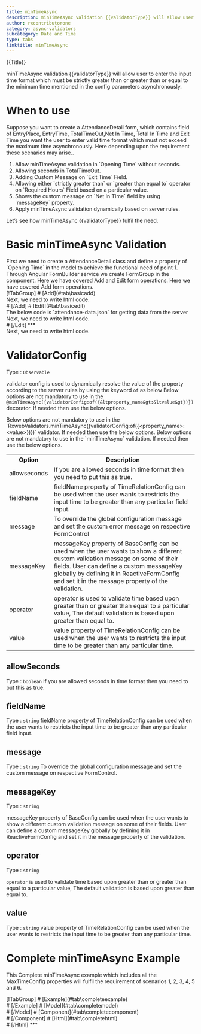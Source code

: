 ```yaml
---
title: minTimeAsync 
description: minTimeAsync validation {{validatorType}} will allow user to enter the input time format which must be strictly greater than or greater than or equal to the minimum time mentioned in the config parameters.
author: rxcontributorone
category: async-validators
subcategory: Date and Time
type: tabs
linktitle: minTimeAsync
---
```


<div class="title-bar top_title"><p>{{Title}}</p></div> <div class="title-bar"><p>minTimeAsync validation {{validatorType}} will allow user to enter the input time format which must be strictly greater than or greater than or equal to the minimum time mentioned in the config parameters asynchronously.</p></div>

# When to use
Suppose you want to create a AttendanceDetail form, which contains field of EntryPlace, EntryTime, TotalTimeOut,Net In Time, Total In Time and Exit Time you want the user to enter valid time format which must not exceed the maximum time asynchronously. Here depending upon the requirement these scenarios may arise..

<ol class='showHideElement'>
    <li>Allow minTimeAsync validation in `Opening Time` without seconds.</li>
    <li>Allowing seconds in TotalTimeOut.</li>
    <li>Adding Custom Message on `Exit Time` Field.</li>
    <li>Allowing either `strictly greater than` or `greater than equal to` operator on `Required Hours` Field based on a particular value.</li>
    <li>Shows the custom message on `Net In Time` field by using `messageKey` property.</li>
    <data-scope scope="['decorator','validator']">
        <li>Apply minTimeAsync validation dynamically based on server rules.</li>
    </data-scope>
</ol>

Let’s see how minTimeAsync {{validatorType}} fulfil the need.

# Basic minTimeAsync Validation

<data-scope scope="['decorator','template-driven-directives','template-driven-decorators']">
First we need to create a AttendanceDetail class and define a property of `Opening Time` in the model to achieve the functional need of point 1.
<div component="app-code" key="minTimeAsync-add-model"></div> 
</data-scope>
Through Angular FormBuilder service we create FormGroup in the component.
<data-scope scope="['decorator']">
Here we have covered Add and Edit form operations. 
</data-scope>

<data-scope scope="['validator','template-driven-directives','template-driven-decorators']">
Here we have covered Add form operations. 
</data-scope> 

<data-scope scope="['decorator']">
<div component="app-tabs" key="basic-operations"></div>
[!TabGroup]
# [Add](#tab\basicadd)
<div component="app-code" key="minTimeAsync-add-component"></div> 
Next, we need to write html code.
<div component="app-code" key="minTimeAsync-add-html"></div> 
<div component="app-example-runner" ref-component="app-minTimeAsync-add"></div>
# [/Add]
# [Edit](#tab\basicedit)
<div component="app-code" key="minTimeAsync-edit-component"></div> 
The below code is `attendance-data.json` for getting data from the server
<div component="app-code" key="minTimeAsync-edit-json"></div> 
Next, we need to write html code.
<div component="app-code" key="minTimeAsync-edit-html"></div> 
<div component="app-example-runner" ref-component="app-minTimeAsync-edit"></div>
# [/Edit]
***
</data-scope>

<data-scope scope="['validator','template-driven-directives','template-driven-decorators']">
<div component="app-code" key="minTimeAsync-add-component"></div> 
Next, we need to write html code.
<div component="app-code" key="minTimeAsync-add-html"></div> 
<div component="app-example-runner" ref-component="app-minTimeAsync-add"></div>
</data-scope>

# ValidatorConfig
Type : `Observable`

validator config is used to dynamically resolve the value of the property according to the server rules by using the keyword `of` as below 
<data-scope scope="['decorator']">
Below options are not mandatory to use in the `@minTimeAsync({validatorConfig:of({&ltproperty_name&gt:&ltvalue&gt})})` decorator. If needed then use the below options.
</data-scope>

<data-scope scope="['validator']">
Below options are not mandatory to use in the `RxwebValidators.minTimeAsync({validatorConfig:of({&ltproperty_name&gt:&ltvalue&gt})})` validator. If needed then use the below options.
</data-scope>

<data-scope scope="['template-driven-directives','template-driven-decorators']">
Below options are not mandatory to use in the `minTimeAsync` validation. If needed then use the below options.
</data-scope>

<table class="table table-bordered table-striped showHideElement">
<tr><th>Option</th><th>Description</th></tr>
<tr><td><a (click)='scrollTo("#allowseconds")' title="allowseconds">allowseconds</a></td><td>If you are allowed seconds in time format then you need to put this as true.</td></tr>
<tr><td><a (click)='scrollTo("#fieldName")' title="fieldName">fieldName</a></td><td>fieldName property of TimeRelationConfig can be used when the user wants to restricts the input time to be greater than any particular field input.</td></tr>
<tr><td><a (click)='scrollTo("#message")' title="message">message</a></td><td>To override the global configuration message and set the custom error message on respective FormControl</td></tr>
<tr><td><a (click)='scrollTo("#messageKey")' title="messageKey">messageKey</a></td><td>messageKey property of BaseConfig can be used when the user wants to show a different custom validation message on some of their fields. User can define a custom messageKey globally by defining it in ReactiveFormConfig and set it in the message property of the validation.</td></tr>
<tr><td><a (click)='scrollTo("#operator")' title="operator">operator</a></td><td>operator is used to validate time based upon greater than or greater than equal to a particular value, The default validation is based upon greater than equal to.</td></tr>
<tr><td><a (click)='scrollTo("#value")' title="value">value</a></td><td>value property of TimeRelationConfig can be used when the user wants to restricts the input time to be greater than any particular time.</td></tr>
</table >

## allowSeconds 
Type :  `boolean` 
If you are allowed seconds in time format then you need to put this as true.

<div component="app-code" key="minTimeAsync-allowSecondsExample-model"></div> 
<div component="app-example-runner" ref-component="app-minTimeAsync-allowSeconds" title="minTimeAsync {{validatorType}} with allowSeconds" key="allowSeconds"></div>


## fieldName 
Type :  `string` 
fieldName property of TimeRelationConfig can be used when the user wants to restricts the input time to be greater than any particular field input.

<div component="app-code" key="minTimeAsync-fieldNameExample-model"></div> 
<div component="app-example-runner" ref-component="app-minTimeAsync-fieldName" title="minTimeAsync {{validatorType}} with fieldName" key="fieldName"></div>

## message 
Type :  `string` 
To override the global configuration message and set the custom message on respective FormControl.

<div component="app-code" key="minTimeAsync-messageExample-model"></div> 
<div component="app-example-runner" ref-component="app-minTimeAsync-message" title="minTimeAsync {{validatorType}} with message" key="message"></div>

## messageKey
Type : `string`

messageKey property of BaseConfig can be used when the user wants to show a different custom validation message on some of their fields. User can define a custom messageKey globally by defining it in ReactiveFormConfig and set it in the message property of the validation.

<div component="app-code" key="minTimeAsync-messageKeyExample-model"></div> 
<div component="app-example-runner" ref-component="app-minTimeAsync-messageKey" title="minTimeAsync {{validatorType}} with messageKey" key="messageKey"></div>

## operator
Type :  `string` 

`operator` is used to validate time based upon greater than or greater than equal to a particular value, The default validation is based upon greater than equal to.

<div component="app-code" key="minTimeAsync-operatorExample-model"></div> 
<div component="app-example-runner" ref-component="app-minTimeAsync-operator" title="minTimeAsync {{validatorType}} with operator" key="operator"></div>

## value 
Type :  `string` 
value property of TimeRelationConfig can be used when the user wants to restricts the input time to be greater than any particular time.

<div component="app-code" key="minTimeAsync-valueExample-model"></div> 
<div component="app-example-runner" ref-component="app-minTimeAsync-value" title="minTimeAsync {{validatorType}} with value" key="value"></div>

# Complete minTimeAsync Example

This Complete minTimeAsync example which includes all the MaxTimeConfig properties will fulfil the requirement of scenarios 1, 2, 3, 4, 5 and 6.

<div component="app-tabs" key="complete"></div>
[!TabGroup]
# [Example](#tab\completeexample)
<div component="app-example-runner" ref-component="app-minTimeAsync-complete"></div>
# [/Example]
<data-scope scope="['decorator','template-driven-directives','template-driven-decorators']">
# [Model](#tab\completemodel)
<div component="app-code" key="minTimeAsync-complete-model"></div> 
# [/Model]
</data-scope>
# [Component](#tab\completecomponent)
<div component="app-code" key="minTimeAsync-complete-component"></div> 
# [/Component]
# [Html](#tab\completehtml)
<div component="app-code" key="minTimeAsync-complete-html"></div> 
# [/Html]
***


